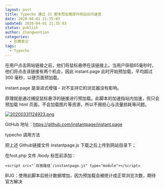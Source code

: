 ```yaml
---
layout: post
title: Typecho 通过 JS 脚本预加载提升网站访问速度
date: 2020-04-01 21:35:03
updated: 2020-04-01 21:35:03
status: publish
author: zhangwentian
categories: 
  - 折腾笔记
tags: 
  - Typecho
---
```



在用户点击网站链接之前，他们将鼠标悬停在该链接上。当用户徘徊65毫秒时，他们将点击该链接有两个机会，因此 instant.page 此时开始预加载，平均超过 300 毫秒，以便页面预加载。

instant.page 是渐进式增强 - 对不支持它的浏览器没有影响。

原理就是通过捕捉鼠标悬浮的链接进行预加载。此脚本的加速指站内加速，但只会预加载 html 页面，不会加载图片等资源，所以不用担心与流量损耗等问题。

[![20200331124923.png](https://inwao.com/usr/uploads/2020/03/3365696235.png)](https://inwao.com/usr/uploads/2020/03/3365696235.png)

GitHub 地址：https://github.com/instantpage/instant.page

typecho 调用方法

把上述 Github链接文件 instantpage.js 下载之后上传到网站目录下；

在foot.php 文件 /body 标签前添加：

```
<script src="`存放路径`/instantpage.js" type="module"></script>

```

BUG：使用此脚本后统计数据增加，因为预加载会被统计成正常浏览次数，期待官方解决